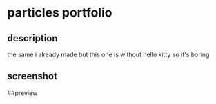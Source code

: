 # particles portfolio
## description
the same i already made but this one is without hello kitty so it's boring
## screenshot

##preview 
